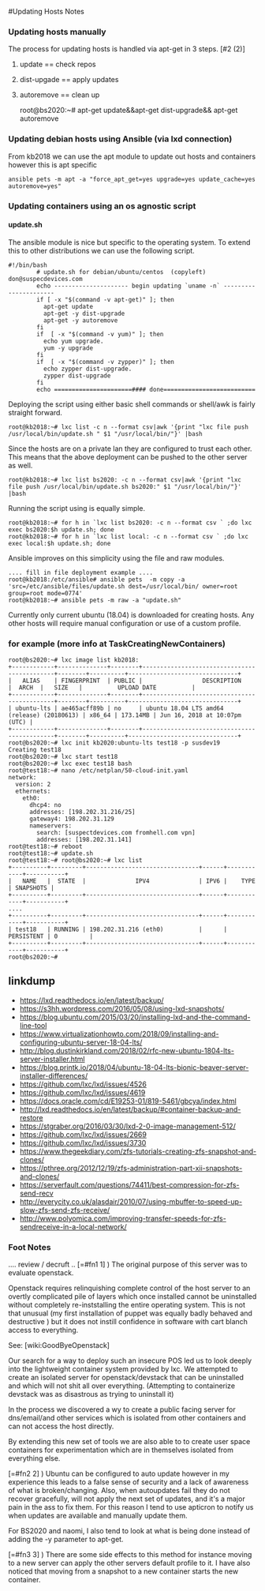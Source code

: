 <!-- Cruft, Version: 2, Modified: 2020/12/01, Author: feurig -->
#Updating Hosts Notes 

### Updating hosts manually
The process for updating hosts is handled via apt-get in 3 steps. [#2 (2)]
1. update == check repos
2. dist-upgade == apply updates
3. autoremove == clean up

	
	root@bs2020:~# apt-get update&&apt-get dist-upgrade&& apt-get autoremove
	

### Updating debian hosts using Ansible (via lxd connection)
From kb2018 we can use the apt module to update out hosts and containers however this is apt specific
	
	ansible pets -m apt -a "force_apt_get=yes upgrade=yes update_cache=yes autoremove=yes"
	
 
### Updating containers using an os agnostic script
#### update.sh
The ansible module is nice but specific to the operating system. To extend this to other distributions we can use the following script. 
	
	#!/bin/bash
	        # update.sh for debian/ubuntu/centos  (copyleft) don@suspecdevices.com
	        echo --------------------- begin updating `uname -n` ----------------------
	        if [ -x "$(command -v apt-get)" ]; then
	          apt-get update
	          apt-get -y dist-upgrade
	          apt-get -y autoremove
	        fi
	        if  [ -x "$(command -v yum)" ]; then
	          echo yum upgrade.
	          yum -y upgrade
	        fi
	        if  [ -x "$(command -v zypper)" ]; then
	          echo zypper dist-upgrade.
	          zypper dist-upgrade
	        fi
	        echo ======================#### done==========================
	    
Deploying the script using either basic shell commands or shell/awk is fairly straight forward. 
	
	root@kb2018:~# lxc list -c n --format csv|awk '{print "lxc file push /usr/local/bin/update.sh " $1 "/usr/local/bin/"}' |bash
	
Since the hosts are on a private lan they are configured to trust each other. This means that the above deployment can be pushed to the other server as well. 
	
	root@kb2018:~# lxc list bs2020: -c n --format csv|awk '{print "lxc file push /usr/local/bin/update.sh bs2020:" $1 "/usr/local/bin/"}' |bash
	
Running the script using is equally simple. 
	
	root@kb2018:~# for h in `lxc list bs2020: -c n --format csv ` ;do lxc exec bs2020:$h update.sh; done
	root@kb2018:~# for h in `lxc list local: -c n --format csv ` ;do lxc exec local:$h update.sh; done
	
Ansible improves on this simplicity using the file and raw modules.
	
	.... fill in file deployment example ....
	root@kb2018:/etc/ansible# ansible pets  -m copy -a 'src=/etc/ansible/files/update.sh dest=/usr/local/bin/ owner=root group=root mode=0774'
	root@kb2018:~# ansible pets -m raw -a "update.sh"
	
Currently only current ubuntu (18.04) is downloaded for creating hosts. Any other hosts will require manual configuration or use of a custom profile.
### for example (more info at TaskCreatingNewContainers) 
	
	root@bs2020:~# lxc image list kb2018:
	+------------+--------------+--------+---------------------------------------------+--------+----------+-------------------------------+
	|   ALIAS    | FINGERPRINT  | PUBLIC |                 DESCRIPTION                 |  ARCH  |   SIZE   |          UPLOAD DATE          |
	+------------+--------------+--------+---------------------------------------------+--------+----------+-------------------------------+
	| ubuntu-lts | ae465acff89b | no     | ubuntu 18.04 LTS amd64 (release) (20180613) | x86_64 | 173.14MB | Jun 16, 2018 at 10:07pm (UTC) |
	+------------+--------------+--------+---------------------------------------------+--------+----------+-------------------------------+
	root@bs2020:~# lxc init kb2020:ubuntu-lts test18 -p susdev19 
	Creating test18
	root@bs2020:~# lxc start test18 
	root@bs2020:~# lxc exec test18 bash
	root@test18:~# nano /etc/netplan/50-cloud-init.yaml 
	network:
	  version: 2
	  ethernets:
	    eth0:
	      dhcp4: no
	      addresses: [198.202.31.216/25]
	      gateway4: 198.202.31.129
	      nameservers:
	        search: [suspectdevices.com fromhell.com vpn]
	        addresses: [198.202.31.141]
	root@test18:~# reboot
	root@test18:~# update.sh
	root@test18:~# root@bs2020:~# lxc list
	+----------+---------+--------------------------------+------+------------+-----------+
	|   NAME   |  STATE  |              IPV4              | IPV6 |    TYPE    | SNAPSHOTS |
	+----------+---------+--------------------------------+------+------------+-----------+
	....
	+----------+---------+--------------------------------+------+------------+-----------+
	| test18   | RUNNING | 198.202.31.216 (eth0)          |      | PERSISTENT | 0         |
	+----------+---------+--------------------------------+------+------------+-----------+
	root@bs2020:~# 
	
## linkdump
* https://lxd.readthedocs.io/en/latest/backup/
* https://s3hh.wordpress.com/2016/05/08/using-lxd-snapshots/
* https://blog.ubuntu.com/2015/03/20/installing-lxd-and-the-command-line-tool
* https://www.virtualizationhowto.com/2018/09/installing-and-configuring-ubuntu-server-18-04-lts/
* http://blog.dustinkirkland.com/2018/02/rfc-new-ubuntu-1804-lts-server-installer.html
* https://blog.printk.io/2018/04/ubuntu-18-04-lts-bionic-beaver-server-installer-differences/
* https://github.com/lxc/lxd/issues/4526
* https://github.com/lxc/lxd/issues/4619
* https://docs.oracle.com/cd/E19253-01/819-5461/gbcya/index.html
* http://lxd.readthedocs.io/en/latest/backup/#container-backup-and-restore
* https://stgraber.org/2016/03/30/lxd-2-0-image-management-512/
* https://github.com/lxc/lxd/issues/2669
* https://github.com/lxc/lxd/issues/3730
* https://www.thegeekdiary.com/zfs-tutorials-creating-zfs-snapshot-and-clones/
* https://pthree.org/2012/12/19/zfs-administration-part-xii-snapshots-and-clones/
* https://serverfault.com/questions/74411/best-compression-for-zfs-send-recv
* http://everycity.co.uk/alasdair/2010/07/using-mbuffer-to-speed-up-slow-zfs-send-zfs-receive/
* http://www.polyomica.com/improving-transfer-speeds-for-zfs-sendreceive-in-a-local-network/
### Foot Notes
.... review / decruft ..
[=#fn1 1] ) The original purpose of this server was to evaluate openstack.

Openstack requires relinquishing complete control of the host server to an overtly complicated pile of layers which once installed cannot be uninstalled without completely re-inststalling the entire operating system. This is not that unusual (my first installation of puppet was equally badly behaved and destructive ) but it does not instill confidence in software with cart blanch access to everything.

See: [wiki:GoodByeOpenstack]

Our search for a way to deploy such an insecure POS led us to look deeply into the lightweight container system provided by lxc. We attempted to create an isolated server for openstack/devstack that can be uninstalled and which will not shit all over everything. (Attempting to containerize devstack was as disastrous as trying to uninstall it)
 
In the process we discovered a wy to create a public facing server for dns/email/and other services which is isolated from other containers and can not access the host directly.

By extending this new set of tools we are also able to to create user space containers for experimentation which are in themselves isolated from everything else.

[=#fn2 2] ) Ubuntu can be  configured to auto update however in my experience this leads to a false sense of security and a lack of awareness of what is broken/changing. Also, when autoupdates fail they do not recover gracefully, will not apply the next set of updates, and it's a major pain in the ass to fix them. For this reason I tend to use apticron to notify us when updates are available and manually update them. 

For BS2020 and naomi, I also tend to look at what is being done instead of adding the -y parameter to apt-get.

[=#fn3 3] ) There are some side effects to this method for instance moving to a new server can apply the other servers default profile to it. I have also noticed that moving from a snapshot to a new container starts the new container.  